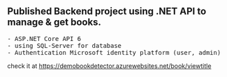 <h2>Published Backend project using .NET API to manage & get books.</h2>
<pre>
- ASP.NET Core API 6
- using SQL-Server for database
- Authentication Microsoft identity platform (user, admin)
</pre>

check it at https://demobookdetector.azurewebsites.net/book/viewtitle 
